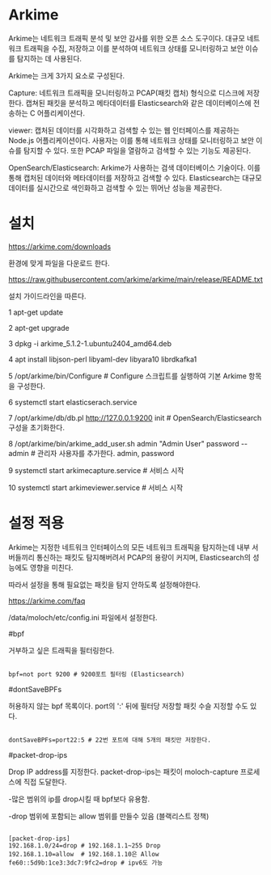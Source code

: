 Arkime
=============

Arkime는 네트워크 트래픽 분석 및 보안 감사를 위한 오픈 소스 도구이다.
대규모 네트워크 트래픽을 수집, 저장하고 이를 분석하여 네트워크 상태를 모니터링하고 보안 이슈를 탐지하는 데 사용된다.

Arkime는 크게 3가지 요소로 구성된다.

Capture: 네트워크 트래픽을 모니터링하고 PCAP(패킷 캡처) 형식으로 디스크에 저장한다. 캡쳐된 패킷을 분석하고 메타데이터를 Elasticsearch와 같은 데이터베이스에 전송하는 C 어플리케이션다.

viewer: 캡처된 데이터를 시각화하고 검색할 수 있는 웹 인터페이스를 제공하는 Node.js 어플리케이션이다. 사용자는 이를 통해 네트워크 상태를 모니터링하고 보안 이슈를 탐지할 수 있다. 또한 PCAP 파일을 열람하고 검색할 수 있는 기능도 제공된다.

OpenSearch/Elasticsearch: Arkime가 사용하는 검색 데이터베이스 기술이다. 이를 통해 캡처된 데이터와 메타데이터를 저장하고 검색할 수 있다. Elasticsearch는 대규모 데이터를 실시간으로 색인화하고 검색할 수 있는 뛰어난 성능을 제공한다.

설치
=============
https://arkime.com/downloads

환경에 맞게 파일을 다운로드 한다.

https://raw.githubusercontent.com/arkime/arkime/main/release/README.txt

설치 가이드라인을 따른다.

 1  apt-get update
 
 2  apt-get upgrade
 
 3 dpkg -i arkime_5.1.2-1.ubuntu2404_amd64.deb 
 
 4 apt install libjson-perl libyaml-dev libyara10 librdkafka1
 
 5 /opt/arkime/bin/Configure # Configure 스크립트를 실행하여 기본 Arkime 항목을 구성한다.

 6 systemctl start elasticserach.service
 
 7 /opt/arkime/db/db.pl http://127.0.0.1:9200 init # OpenSearch/Elasticsearch 구성을 초기화한다.

 8 /opt/arkime/bin/arkime_add_user.sh admin "Admin User" password --admin # 관리자 사용자를 추가한다. admin, password

 9 systemctl start arkimecapture.service # 서비스 시작

 10 systemctl start arkimeviewer.service # 서비스 시작




설정 적용
=============
Arkime는 지정한 네트워크 인터페이스의 모든 네트워크 트래픽을 탐지하는데 내부 서버들끼리 통신하는 패킷도 탐지해버려서 PCAP의 용량이 커지며, Elasticsearch의 성능에도 영향을 미친다. 

따라서 설정을 통해 필요없는 패킷을 탐지 안하도록 설정해야한다.

https://arkime.com/faq

/data/moloch/etc/config.ini 파일에서 설정한다.

#bpf

거부하고 싶은 트래픽을 필터링한다. 
<pre><code>
bpf=not port 9200 # 9200포트 필터링 (Elasticsearch)
</code></pre>
#dontSaveBPFs

허용하지 않는 bpf 목록이다. port의 ':' 뒤에 필터당 저장할 패킷 수슬 지정할 수도 있다.
<pre><code>
dontSaveBPFs=port22:5 # 22번 포트에 대해 5개의 패킷만 저장한다.
</code></pre>
#packet-drop-ips

Drop IP address를 지정한다. packet-drop-ips는 패킷이 moloch-capture 프로세스에 직접 도달한다.

-많은 범위의 ip를 drop시킬 때 bpf보다 유용함.

-drop 범위에 포함되는 allow 범위를 만들수 있음 (블랙리스트 정책)
<pre><code>
[packet-drop-ips]
192.168.1.0/24=drop # 192.168.1.1~255 Drop
192.168.1.10=allow  # 192.168.1.10은 Allow
fe60::5d9b:1ce3:3dc7:9fc2=drop # ipv6도 가능
</code></pre>

